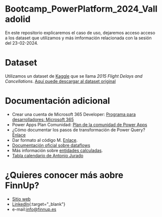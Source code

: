 # Bootcamp_PowerPlatform_2024_Valladolid

En este repositorio explicaremos el caso de uso, dejaremos acceso acceso a los dataset que utilizamos y más imformación relacionada con la sesión del 23-02-2024. 


# Dataset 

Utilizamos un dataset de [Kaggle](https://www.kaggle.com/) que se llama *2015 Flight Delays and Cancellations*. [Aquí puede descargar al dataset original](https://www.kaggle.com/datasets/usdot/flight-delays?ref=hackernoon.com&select=flights.csv)


# Documentación adicional
- Crear una cuenta de Microsoft 365 Developer: [Programa para desarrolladores: Microsoft 365](https://developer.microsoft.com/en-us/microsoft-365/dev-program)
- Power Apps Plan Comunidad: [Plan de la comunidad de Power Apps](https://powerapps.microsoft.com/es-es/developerplan/)
- ¿Cómo documentar los pasos de transformación de Power Query? [Enlace](https://www.matiaszayas.com/post/naming-power-query-steps)
- Dar formato al código M. [Enlace](https://www.powerqueryformatter.com/).
- [Documentación oficial sobre dataflows](https://learn.microsoft.com/es-es/power-query/dataflows/overview-dataflows-across-power-platform-dynamics-365)
- Más información sobre [entidades calculadas](https://learn.microsoft.com/es-es/power-query/dataflows/computed-tables).
- [Tabla calendario de Antonio Jurado](https://www.cursospowerbi.es/wp-content/uploads/2022/07/DimCalendario-M.txt)

# ¿Quieres conocer más aobre FinnUp?
- [Sitio web](https://www.finnup.es/)
- [LinkedIn](https://www.linkedin.com/company/finnup-bi/){:target="_blank"}
- e-mail:info@finnup.es
